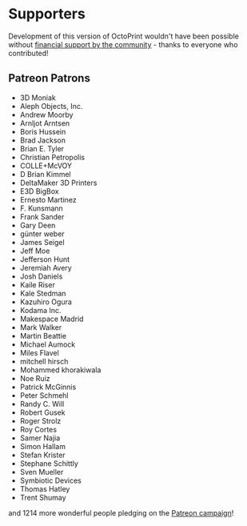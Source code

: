 # Supporters 

Development of this version of OctoPrint wouldn't have been possible without
[financial support by the community](http://octoprint.org/support-octoprint/) -
thanks to everyone who contributed!

## Patreon Patrons

  * 3D Moniak
  * Aleph Objects, Inc.
  * Andrew Moorby
  * Arnljot Arntsen
  * Boris Hussein
  * Brad Jackson
  * Brian E. Tyler
  * Christian Petropolis
  * COLLE+McVOY
  * D Brian Kimmel
  * DeltaMaker 3D Printers
  * E3D BigBox
  * Ernesto Martinez
  * F. Kunsmann
  * Frank Sander
  * Gary Deen
  * günter weber
  * James Seigel
  * Jeff Moe
  * Jefferson Hunt
  * Jeremiah Avery
  * Josh Daniels
  * Kaile Riser
  * Kale Stedman
  * Kazuhiro Ogura
  * Kodama Inc. 
  * Makespace Madrid
  * Mark Walker
  * Martin Beattie
  * Michael Aumock
  * Miles Flavel
  * mitchell hirsch
  * Mohammed khorakiwala
  * Noe Ruiz
  * Patrick McGinnis
  * Peter Schmehl
  * Randy C. Will
  * Robert Gusek
  * Roger Strolz
  * Roy Cortes
  * Samer Najia
  * Simon Hallam
  * Stefan Krister
  * Stephane Schittly
  * Sven Mueller
  * Symbiotic Devices
  * Thomas Hatley
  * Trent Shumay

and 1214 more wonderful people pledging on the [Patreon campaign](https://patreon.com/foosel)!